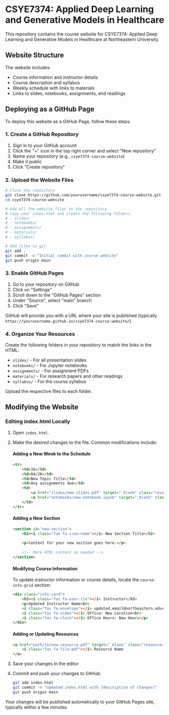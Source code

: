 # CSYE7374: Applied Deep Learning and Generative Models in Healthcare

This repository contains the course website for CSYE7374: Applied Deep Learning and Generative Models in Healthcare at Northeastern University.

## Website Structure

The website includes:
- Course information and instructor details
- Course description and syllabus
- Weekly schedule with links to materials
- Links to slides, notebooks, assignments, and readings

## Deploying as a GitHub Page

To deploy this website as a GitHub Page, follow these steps:

### 1. Create a GitHub Repository

1. Sign in to your GitHub account
2. Click the "+" icon in the top right corner and select "New repository"
3. Name your repository (e.g., `csye7374-course-website`)
4. Make it public
5. Click "Create repository"

### 2. Upload the Website Files

```bash
# Clone the repository
git clone https://github.com/yourusername/csye7374-course-website.git
cd csye7374-course-website

# Add all the website files to the repository
# Copy your index.html and create the following folders:
# - slides/
# - notebooks/
# - assignments/
# - materials/
# - syllabus/

# Add files to git
git add .
git commit -m "Initial commit with course website"
git push origin main
```

### 3. Enable GitHub Pages

1. Go to your repository on GitHub
2. Click on "Settings"
3. Scroll down to the "GitHub Pages" section
4. Under "Source", select "main" branch
5. Click "Save"

GitHub will provide you with a URL where your site is published (typically `https://yourusername.github.io/csye7374-course-website/`).

### 4. Organize Your Resources

Create the following folders in your repository to match the links in the HTML:
- `slides/` - For all presentation slides
- `notebooks/` - For Jupyter notebooks
- `assignments/` - For assignment PDFs
- `materials/` - For research papers and other readings
- `syllabus/` - For the course syllabus

Upload the respective files to each folder.

## Modifying the Website

### Editing index.html Locally

1. Open `index.html`.

2. Make the desired changes to the file. Common modifications include:

   #### Adding a New Week to the Schedule
   ```html
   <tr>
       <td>16</td>
       <td>04/26</td>
       <td>New Topic Title</td>
       <td>Any assignments due</td>
       <td>
           <a href="slides/new-slides.pdf" target="_blank" class="resource-link"><i class="fas fa-file-pdf"></i> Slides</a>
           <a href="notebooks/new-notebook.ipynb" target="_blank" class="resource-link"><i class="fas fa-file-pdf"></i> Notebook</a>
       </td>
   </tr>
   ```

   #### Adding a New Section
   ```html
   <section id="new-section">
       <h2><i class="fas fa-icon-name"></i> New Section Title</h2>
       
       <p>Content for your new section goes here.</p>
       
       <!-- More HTML content as needed -->
   </section>
   ```

   #### Modifying Course Information
   To update instructor information or course details, locate the `course-info-grid` section:
   ```html
   <div class="info-card">
       <h3><i class="fas fa-user-tie"></i> Instructor</h3>
       <p>Updated Instructor Name<br>
       <i class="fas fa-envelope"></i> updated.email@northeastern.edu<br>
       <i class="fas fa-video"></i> Office: New Location<br>
       <i class="fas fa-clock"></i> Office Hours: New Hours</p>
   </div>
   ```

   #### Adding or Updating Resources
   ```html
   <a href="path/to/new-resource.pdf" target="_blank" class="resource-link">
       <i class="fas fa-file-pdf"></i> Resource Name
   </a>
   ```

3. Save your changes in the editor

4. Commit and push your changes to GitHub:
   ```bash
   git add index.html
   git commit -m "Updated index.html with [description of changes]"
   git push origin main
   ```

Your changes will be published automatically to your GitHub Pages site, typically within a few minutes.

